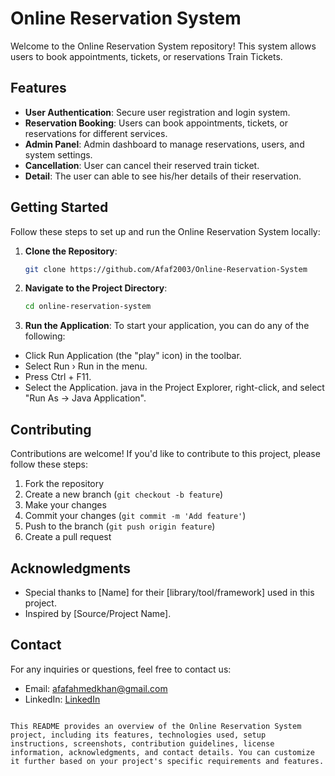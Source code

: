 # Online Reservation System

Welcome to the Online Reservation System repository! This system allows users to book appointments, tickets, or reservations Train Tickets.

## Features

- **User Authentication**: Secure user registration and login system.
- **Reservation Booking**: Users can book appointments, tickets, or reservations for different services.
- **Admin Panel**: Admin dashboard to manage reservations, users, and system settings.
- **Cancellation**: User can cancel their reserved train ticket.
- **Detail**: The user can able to see his/her details of their reservation.


## Getting Started

Follow these steps to set up and run the Online Reservation System locally:

1. **Clone the Repository**:

   ```bash
   git clone https://github.com/Afaf2003/Online-Reservation-System
   ```

2. **Navigate to the Project Directory**:

   ```bash
   cd online-reservation-system
   ```

5. **Run the Application**:
To start your application, you can do any of the following:
- Click Run Application (the "play" icon) in the toolbar.
- Select Run › Run in the menu.
- Press Ctrl + F11.
- Select the Application. java in the Project Explorer, right-click, and select "Run As → Java Application".

## Contributing

Contributions are welcome! If you'd like to contribute to this project, please follow these steps:

1. Fork the repository
2. Create a new branch (`git checkout -b feature`)
3. Make your changes
4. Commit your changes (`git commit -m 'Add feature'`)
5. Push to the branch (`git push origin feature`)
6. Create a pull request

## Acknowledgments

- Special thanks to [Name] for their [library/tool/framework] used in this project.
- Inspired by [Source/Project Name].

## Contact

For any inquiries or questions, feel free to contact us:
- Email: afafahmedkhan@gmail.com
- LinkedIn: [LinkedIn](https://www.linkedin.com/in/afaf-ahmed-khan-737235215/)
```

This README provides an overview of the Online Reservation System project, including its features, technologies used, setup instructions, screenshots, contribution guidelines, license information, acknowledgments, and contact details. You can customize it further based on your project's specific requirements and features.
